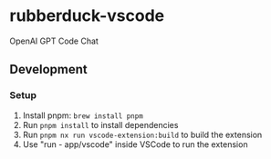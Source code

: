 # rubberduck-vscode
OpenAI GPT Code Chat

## Development

### Setup

1. Install pnpm: `brew install pnpm`
2. Run `pnpm install` to install dependencies
3. Run `pnpm nx run vscode-extension:build` to build the extension
4. Use "run - app/vscode" inside VSCode to run the extension